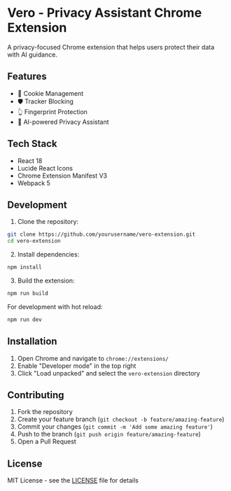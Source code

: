 # Vero - Privacy Assistant Chrome Extension

A privacy-focused Chrome extension that helps users protect their data with AI guidance.

## Features

- 🍪 Cookie Management
- 🛡️ Tracker Blocking
- 👆 Fingerprint Protection
- 🤖 AI-powered Privacy Assistant

## Tech Stack

- React 18
- Lucide React Icons
- Chrome Extension Manifest V3
- Webpack 5

## Development

1. Clone the repository:
```bash
git clone https://github.com/yourusername/vero-extension.git
cd vero-extension
```

2. Install dependencies:
```bash
npm install
```

3. Build the extension:
```bash
npm run build
```

For development with hot reload:
```bash
npm run dev
```

## Installation

1. Open Chrome and navigate to `chrome://extensions/`
2. Enable "Developer mode" in the top right
3. Click "Load unpacked" and select the `vero-extension` directory

## Contributing

1. Fork the repository
2. Create your feature branch (`git checkout -b feature/amazing-feature`)
3. Commit your changes (`git commit -m 'Add some amazing feature'`)
4. Push to the branch (`git push origin feature/amazing-feature`)
5. Open a Pull Request

## License

MIT License - see the [LICENSE](LICENSE) file for details 